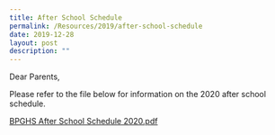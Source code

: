 ```yaml
---
title: After School Schedule
permalink: /Resources/2019/after-school-schedule
date: 2019-12-28
layout: post
description: ""
---
```

  
Dear Parents,

  

Please refer to the file below for information on the 2020 after school schedule.

  

[BPGHS After School Schedule 2020.pdf](https://www-bpghs-moe-edu-sg-admin.cwp.sg/qql/slot/u148/BPGHS%202020/Announcements%20&%20Updates/BPGHS%20After%20School%20Schedule%202020.pdf)